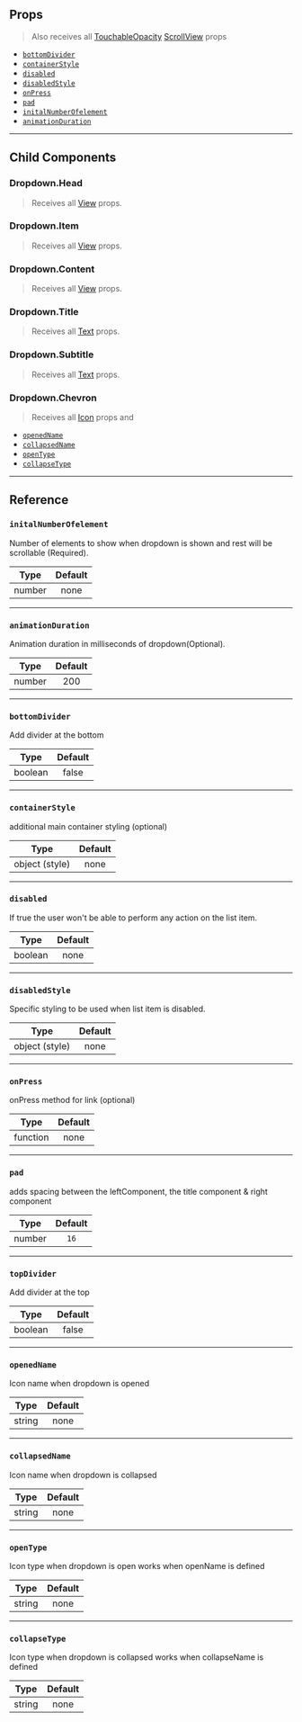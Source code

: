 ## Props

> Also receives all
> [TouchableOpacity](https://reactnative.dev/docs/TouchableOpacity#props)
> [ScrollView](https://reactnative.dev/docs/ScrollView#props)
> props

- [`bottomDivider`](#bottomdivider)
- [`containerStyle`](#containerstyle)
- [`disabled`](#disabled)
- [`disabledStyle`](#disabledstyle)
- [`onPress`](#onpress)
- [`pad`](#pad)
- [`initalNumberOfelement`](#initalnumberofelement)
- [`animationDuration`](#animationduration)

---

## Child Components

### Dropdown.Head

> Receives all [View](https://reactnative.dev/docs/view#props) props.

### Dropdown.Item

> Receives all [View](https://reactnative.dev/docs/view#props) props.

### Dropdown.Content

> Receives all [View](https://reactnative.dev/docs/view#props) props.

### Dropdown.Title

> Receives all [Text](text.md#props) props.

### Dropdown.Subtitle

> Receives all [Text](text.md#props) props.


### Dropdown.Chevron

> Receives all [Icon](icon.md#props) props and
- [`openedName`](#openedname)
- [`collapsedName`](#collapsedname)
- [`openType`](#opentype)
- [`collapseType`](#collapsetype)


---

## Reference


### `initalNumberOfelement`

Number of elements to show when dropdown is shown and rest will be scrollable (Required).

|  Type    | Default|
| :------: | :----: |
|  number  |  none  |

---

### `animationDuration`

Animation duration in milliseconds of dropdown(Optional).

|  Type    | Default|
| :------: | :----: |
|  number  |   200  |

---

### `bottomDivider`

Add divider at the bottom

|  Type   | Default |
| :-----: | :-----: |
| boolean |  false  |

---

### `containerStyle`

additional main container styling (optional)

|      Type      | Default |
| :------------: | :-----: |
| object (style) |  none   |

---

### `disabled`

If true the user won't be able to perform any action on the list item.

|  Type   | Default |
| :-----: | :-----: |
| boolean |  none   |

---

### `disabledStyle`

Specific styling to be used when list item is disabled.

|      Type      | Default |
| :------------: | :-----: |
| object (style) |  none   |

---

### `onPress`

onPress method for link (optional)

|   Type   | Default |
| :------: | :-----: |
| function |  none   |

---

### `pad`

adds spacing between the leftComponent, the title component & right component

|  Type  | Default |
| :----: | :-----: |
| number |  `16`   |

---

### `topDivider`

Add divider at the top

|  Type   | Default |
| :-----: | :-----: |
| boolean |  false  |

---

### `openedName`

Icon name when dropdown is opened

|  Type    | Default|
| :------: | :----: |
|  string  |  none  |

---

### `collapsedName`

Icon name when dropdown is collapsed

|  Type    | Default|
| :------: | :----: |
|  string  |  none  |

---

### `openType`

Icon type when dropdown is open works when openName is defined

|  Type    | Default|
| :------: | :----: |
|  string  |  none  |

---

### `collapseType`

Icon type when dropdown is collapsed works when collapseName is defined

|  Type    | Default|
| :------: | :----: |
|  string  |  none  |
